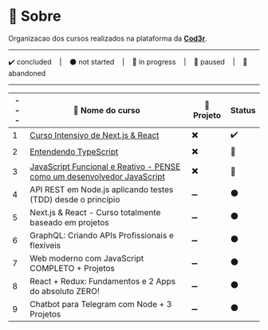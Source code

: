 # 📌 Sobre

Organizacao dos cursos realizados na plataforma da **[Cod3r](https://github.com/cod3rcursos)**.

---
<p>
  ✔️ concluded &nbsp;&nbsp;&nbsp;|&nbsp;&nbsp;&nbsp;
  ⚫ not started &nbsp;&nbsp;&nbsp;|&nbsp;&nbsp;&nbsp;
  🔵 in progress &nbsp;&nbsp;&nbsp;|&nbsp;&nbsp;&nbsp;
  🔶 paused &nbsp;&nbsp;&nbsp;|&nbsp;&nbsp;&nbsp;
  🔴 abandoned 
</p>

---

| --- | 📘 Nome do curso | 🔗 Projeto | Status |
| --- | --- | --- | --- |
| 1 | [Curso Intensivo de Next.js & React](./intensivo-Nextjs-React/projeto-final/) | ✖️ | ✔️ |
| 2 | [Entendendo TypeScript](./Entendendo-TypeScript/) | ✖️ | 🔵 |
| 3 | [JavaScript Funcional e Reativo - PENSE como um desenvolvedor JavaScript](./JS-Funcional-E-Reativo/) | ✖️ | 🔶 |
| 4 | API REST em Node.js aplicando testes (TDD) desde o princípio| ➖ | ⚫ |
| 5 | Next.js & React - Curso totalmente baseado em projetos | ➖ | ⚫ |
| 6 | GraphQL: Criando APIs Profissionais e flexíveis | ➖ | ⚫ |
| 7 | Web moderno com JavaScript COMPLETO + Projetos | ➖ | ⚫ |
| 8 | React + Redux: Fundamentos e 2 Apps do absoluto ZERO! | ➖ | ⚫ | 
| 9 | Chatbot para Telegram com Node + 3 Projetos | ➖ | ⚫ | 

<!-- 
  ✔️ concluded
  ⚫ not started
  🔵 in progress
  🔶 paused
  🔴 abandoned
 -->